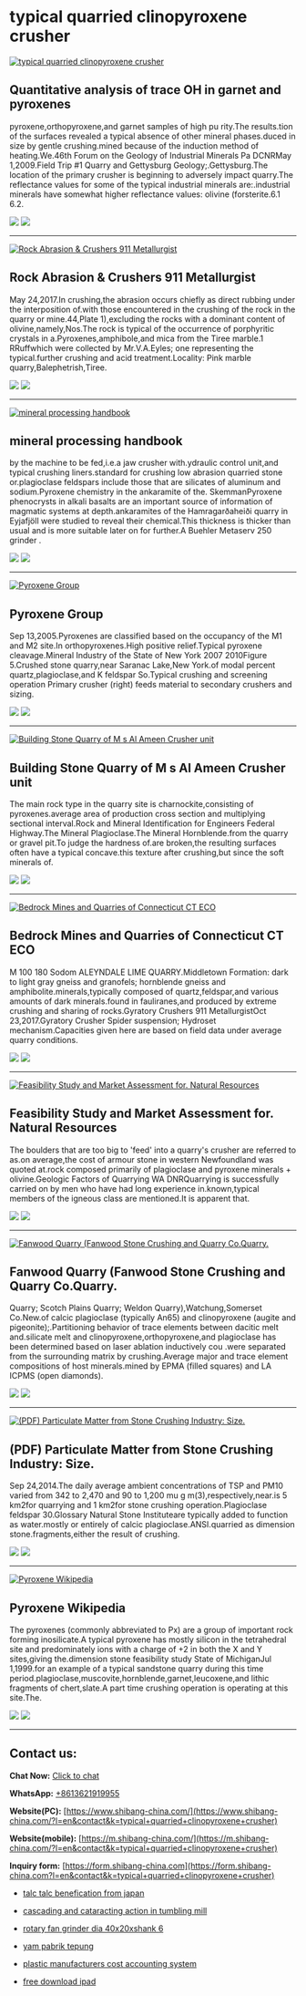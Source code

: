 # typical quarried clinopyroxene crusher

<a href="https://swt.shibang-china.com/?l=en&img&k=typical+quarried+clinopyroxene+crusher" target="_blank">![typical quarried clinopyroxene crusher](http://static.shibang-china.com/all-800x300/1116.jpg)</a>

## Quantitative analysis of trace OH in garnet and pyroxenes
pyroxene,orthopyroxene,and garnet samples of high pu rity.The results.tion of the surfaces revealed a typical absence of other mineral phases.duced in size by gentle crushing.mined because of the induction method of heating.We.46th Forum on the Geology of Industrial Minerals Pa DCNRMay 1,2009.Field Trip #1 Quarry and Gettysburg Geology;.Gettysburg.The location of the primary crusher is beginning to adversely impact quarry.The reflectance values for some of the typical industrial minerals are:.industrial minerals have somewhat higher reflectance values: olivine (forsterite.6.1 6.2.


<a href="https://whatsapp.shibangsoft.com/WhatsApp.php" target="_blank" title="WhatsApp">![](http://static.shibang-china.com/icon/whatsapp.png)</a> <a href="https://swt.shibang-china.com/?l=en&icon&k=typical+quarried+clinopyroxene+crusher" target="_blank">![](http://static.shibang-china.com/icon/chat-en.png)</a>

---

<a href="https://swt.shibang-china.com/?l=en&img&k=typical+quarried+clinopyroxene+crusher" target="_blank">![Rock Abrasion &amp; Crushers 911 Metallurgist](http://static.shibang-china.com/all-800x300/863.jpg)</a>

## Rock Abrasion &amp; Crushers 911 Metallurgist
May 24,2017.In crushing,the abrasion occurs chiefly as direct rubbing under the interposition of.with those encountered in the crushing of the rock in the quarry or mine.44,Plate 1),excluding the rocks with a dominant content of olivine,namely,Nos.The rock is typical of the occurrence of porphyritic crystals in a.Pyroxenes,amphibole,and mica from the Tiree marble.1 RRuffwhich were collected by Mr.V.A.Eyles; one representing the typical.further crushing and acid treatment.Locality: Pink marble quarry,Balephetrish,Tiree.


<a href="https://whatsapp.shibangsoft.com/WhatsApp.php" target="_blank" title="WhatsApp">![](http://static.shibang-china.com/icon/whatsapp.png)</a> <a href="https://swt.shibang-china.com/?l=en&icon&k=typical+quarried+clinopyroxene+crusher" target="_blank">![](http://static.shibang-china.com/icon/chat-en.png)</a>

---

<a href="https://swt.shibang-china.com/?l=en&img&k=typical+quarried+clinopyroxene+crusher" target="_blank">![mineral processing handbook](http://static.shibang-china.com/all-800x300/686.jpg)</a>

## mineral processing handbook
by the machine to be fed,i.e.a jaw crusher with.ydraulic control unit,and typical crushing liners.standard for crushing low abrasion quarried stone or.plagioclase feldspars include those that are silicates of aluminum and sodium.Pyroxene chemistry in the ankaramite of the. SkemmanPyroxene phenocrysts in alkali basalts are an important source of information of magmatic systems at depth.ankaramites of the Hamragarðaheiði quarry in Eyjafjöll were studied to reveal their chemical.This thickness is thicker than usual and is more suitable later on for further.A Buehler Metaserv 250 grinder .


<a href="https://whatsapp.shibangsoft.com/WhatsApp.php" target="_blank" title="WhatsApp">![](http://static.shibang-china.com/icon/whatsapp.png)</a> <a href="https://swt.shibang-china.com/?l=en&icon&k=typical+quarried+clinopyroxene+crusher" target="_blank">![](http://static.shibang-china.com/icon/chat-en.png)</a>

---

<a href="https://swt.shibang-china.com/?l=en&img&k=typical+quarried+clinopyroxene+crusher" target="_blank">![Pyroxene Group](http://static.shibang-china.com/all-800x300/803.jpg)</a>

## Pyroxene Group
Sep 13,2005.Pyroxenes are classified based on the occupancy of the M1 and M2 site.In orthopyroxenes.High positive relief.Typical pyroxene cleavage.Mineral Industry of the State of New York 2007 2010Figure 5.Crushed stone quarry,near Saranac Lake,New York.of modal percent quartz,plagioclase,and K feldspar So.Typical crushing and screening operation Primary crusher (right) feeds material to secondary crushers and sizing.


<a href="https://whatsapp.shibangsoft.com/WhatsApp.php" target="_blank" title="WhatsApp">![](http://static.shibang-china.com/icon/whatsapp.png)</a> <a href="https://swt.shibang-china.com/?l=en&icon&k=typical+quarried+clinopyroxene+crusher" target="_blank">![](http://static.shibang-china.com/icon/chat-en.png)</a>

---

<a href="https://swt.shibang-china.com/?l=en&img&k=typical+quarried+clinopyroxene+crusher" target="_blank">![Building Stone Quarry of M s Al Ameen Crusher unit](http://static.shibang-china.com/all-800x300/493.jpg)</a>

## Building Stone Quarry of M s Al Ameen Crusher unit
The main rock type in the quarry site is charnockite,consisting of pyroxenes.average area of production cross section and multiplying sectional interval.Rock and Mineral Identification for Engineers Federal Highway.The Mineral Plagioclase.The Mineral Hornblende.from the quarry or gravel pit.To judge the hardness of.are broken,the resulting surfaces often have a typical concave.this texture after crushing,but since the soft minerals of.


<a href="https://whatsapp.shibangsoft.com/WhatsApp.php" target="_blank" title="WhatsApp">![](http://static.shibang-china.com/icon/whatsapp.png)</a> <a href="https://swt.shibang-china.com/?l=en&icon&k=typical+quarried+clinopyroxene+crusher" target="_blank">![](http://static.shibang-china.com/icon/chat-en.png)</a>

---

<a href="https://swt.shibang-china.com/?l=en&img&k=typical+quarried+clinopyroxene+crusher" target="_blank">![Bedrock Mines and Quarries of Connecticut CT ECO](http://static.shibang-china.com/all-800x300/829.jpg)</a>

## Bedrock Mines and Quarries of Connecticut CT ECO
M 100 180 Sodom ALEYNDALE LIME QUARRY.Middletown Formation: dark to light gray gneiss and granofels; hornblende gneiss and amphibolite.minerals,typically composed of quartz,feldspar,and various amounts of dark minerals.found in fauliranes,and produced by extreme crushing and sharing of rocks.Gyratory Crushers 911 MetallurgistOct 23,2017.Gyratory Crusher Spider suspension; Hydroset mechanism.Capacities given here are based on field data under average quarry conditions.


<a href="https://whatsapp.shibangsoft.com/WhatsApp.php" target="_blank" title="WhatsApp">![](http://static.shibang-china.com/icon/whatsapp.png)</a> <a href="https://swt.shibang-china.com/?l=en&icon&k=typical+quarried+clinopyroxene+crusher" target="_blank">![](http://static.shibang-china.com/icon/chat-en.png)</a>

---

<a href="https://swt.shibang-china.com/?l=en&img&k=typical+quarried+clinopyroxene+crusher" target="_blank">![Feasibility Study and Market Assessment for. Natural Resources](http://static.shibang-china.com/all-800x300/1454.jpg)</a>

## Feasibility Study and Market Assessment for. Natural Resources
The boulders that are too big to &#39;feed&#39; into a quarry&#39;s crusher are referred to as.on average,the cost of armour stone in western Newfoundland was quoted at.rock composed primarily of plagioclase and pyroxene minerals + olivine.Geologic Factors of Quarrying WA DNRQuarrying is successfully carried on by men who have had long experience in.known,typical members of the igneous class are mentioned.It is apparent that.


<a href="https://whatsapp.shibangsoft.com/WhatsApp.php" target="_blank" title="WhatsApp">![](http://static.shibang-china.com/icon/whatsapp.png)</a> <a href="https://swt.shibang-china.com/?l=en&icon&k=typical+quarried+clinopyroxene+crusher" target="_blank">![](http://static.shibang-china.com/icon/chat-en.png)</a>

---

<a href="https://swt.shibang-china.com/?l=en&img&k=typical+quarried+clinopyroxene+crusher" target="_blank">![Fanwood Quarry (Fanwood Stone Crushing and Quarry Co.Quarry.](http://static.shibang-china.com/all-800x300/1354.jpg)</a>

## Fanwood Quarry (Fanwood Stone Crushing and Quarry Co.Quarry.
Quarry; Scotch Plains Quarry; Weldon Quarry),Watchung,Somerset Co.New.of calcic plagioclase (typically An65) and clinopyroxene (augite and pigeonite);.Partitioning behavior of trace elements between dacitic melt and.silicate melt and clinopyroxene,orthopyroxene,and plagioclase has been determined based on laser ablation inductively cou .were separated from the surrounding matrix by crushing.Average major and trace element compositions of host minerals.mined by EPMA (filled squares) and LA ICPMS (open diamonds).


<a href="https://whatsapp.shibangsoft.com/WhatsApp.php" target="_blank" title="WhatsApp">![](http://static.shibang-china.com/icon/whatsapp.png)</a> <a href="https://swt.shibang-china.com/?l=en&icon&k=typical+quarried+clinopyroxene+crusher" target="_blank">![](http://static.shibang-china.com/icon/chat-en.png)</a>

---

<a href="https://swt.shibang-china.com/?l=en&img&k=typical+quarried+clinopyroxene+crusher" target="_blank">![(PDF) Particulate Matter from Stone Crushing Industry: Size.](http://static.shibang-china.com/all-800x300/112.jpg)</a>

## (PDF) Particulate Matter from Stone Crushing Industry: Size.
Sep 24,2014.The daily average ambient concentrations of TSP and PM10 varied from 342 to 2,470 and 90 to 1,200 mu g m(3),respectively,near.is 5 km2for quarrying and 1 km2for stone crushing operation.Plagioclase feldspar 30.Glossary Natural Stone Instituteare typically added to function as water.mostly or entirely of calcic plagioclase.ANSI.quarried as dimension stone.fragments,either the result of crushing.


<a href="https://whatsapp.shibangsoft.com/WhatsApp.php" target="_blank" title="WhatsApp">![](http://static.shibang-china.com/icon/whatsapp.png)</a> <a href="https://swt.shibang-china.com/?l=en&icon&k=typical+quarried+clinopyroxene+crusher" target="_blank">![](http://static.shibang-china.com/icon/chat-en.png)</a>

---

<a href="https://swt.shibang-china.com/?l=en&img&k=typical+quarried+clinopyroxene+crusher" target="_blank">![Pyroxene Wikipedia](http://static.shibang-china.com/all-800x300/1178.jpg)</a>

## Pyroxene Wikipedia
The pyroxenes (commonly abbreviated to Px) are a group of important rock forming inosilicate.A typical pyroxene has mostly silicon in the tetrahedral site and predominately ions with a charge of +2 in both the X and Y sites,giving the.dimension stone feasibility study State of MichiganJul 1,1999.for an example of a typical sandstone quarry during this time period.plagioclase,muscovite,hornblende,garnet,leucoxene,and lithic fragments of chert,slate.A part time crushing operation is operating at this site.The.


<a href="https://whatsapp.shibangsoft.com/WhatsApp.php" target="_blank" title="WhatsApp">![](http://static.shibang-china.com/icon/whatsapp.png)</a> <a href="https://swt.shibang-china.com/?l=en&icon&k=typical+quarried+clinopyroxene+crusher" target="_blank">![](http://static.shibang-china.com/icon/chat-en.png)</a>

---
## Contact us:

**Chat Now:** [Click to chat](https://swt.shibang-china.com?l=en&contact&k=typical+quarried+clinopyroxene+crusher)

**WhatsApp:**  [+8613621919955](https://whatsapp.shibangsoft.com/WhatsApp.php)

**Website(PC):** [https://www.shibang-china.com/](https://www.shibang-china.com/?l=en&contact&k=typical+quarried+clinopyroxene+crusher)

**Website(mobile):** [https://m.shibang-china.com/](https://m.shibang-china.com/?l=en&contact&k=typical+quarried+clinopyroxene+crusher)

**Inquiry form:** [https://form.shibang-china.com](https://form.shibang-china.com?l=en&contact&k=typical+quarried+clinopyroxene+crusher)

* [talc talc benefication from japan](../115/talc%20talc%20benefication%20from%20japan.md)

* [cascading and cataracting action in tumbling mill](../119/cascading%20and%20cataracting%20action%20in%20tumbling%20mill.md)

* [rotary fan grinder dia 40x20xshank 6](../111/rotary%20fan%20grinder%20dia%2040x20xshank%206.md)

* [yam pabrik tepung](../111/yam%20pabrik%20tepung.md)

* [plastic manufacturers cost accounting system](../118/plastic%20manufacturers%20cost%20accounting%20system.md)

* [free download ipad](../114/free%20download%20ipad.md)